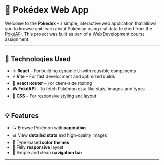 # 📘 Pokédex Web App

Welcome to the **Pokédex** – a simple, interactive web application that allows you to browse and learn about Pokémon using real data fetched from the [PokéAPI](https://pokeapi.co/). This project was built as part of a Web Development course assignment.

---

## 🔧 Technologies Used

- ⚛️ **React** – For building dynamic UI with reusable components  
- ⚡ **Vite** – For fast development and optimized builds  
- 🔁 **React Router** – For client-side routing  
- 🎮 **PokéAPI** – To fetch Pokémon data like stats, images, and types  
- 🎨 **CSS** – For responsive styling and layout

---

## 💡 Features

- 🔍 Browse Pokémon with **pagination**
- 📊 View **detailed stats** and high-quality images
- 🌈 Type-based **color themes**
- 📱 Fully **responsive** layout
- 🧭 Simple and clean **navigation bar**

---


